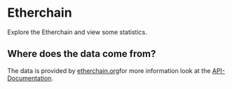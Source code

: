 <h1>Etherchain</h1>
Explore the Etherchain and view some statistics.
<br>

<h2>Where does the data come from?</h2>
The data is provided by <a href="etherchain.org">etherchain.org</a>for more information look at the <a href="https://etherchain.org/documentation/api/">API-Documentation</a>.





